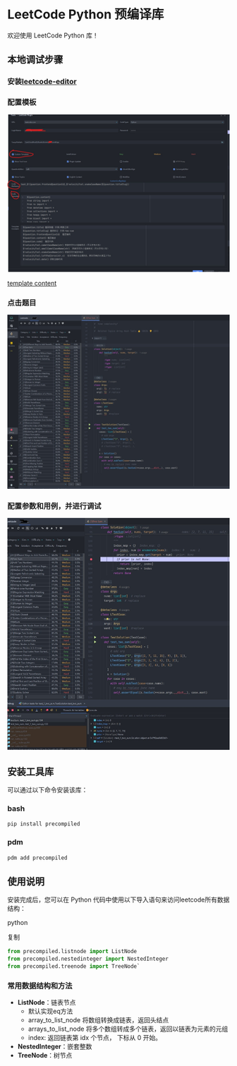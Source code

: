 # LeetCode Python 预编译库  
  
欢迎使用 LeetCode Python 库！  

## 本地调试步骤
### 安装[leetcode-editor](https://github.com/shuzijun/leetcode-editor)

### 配置模板
![settingimag](./img/templatesetting.jpg)

[template content](./jetbrain_editor_template.md)

### 点击题目
![init](./img/init.jpg)

### 配置参数和用例，并进行调试
![debug](./img/debug.jpg)

## 安装工具库 
  
可以通过以下命令安装该库：  
### bash  
``` sh
pip install precompiled  
```  
### pdm  
```sh  
pdm add precompiled
```  
  
  
## 使用说明  
  
安装完成后，您可以在 Python 代码中使用以下导入语句来访问leetcode所有数据结构：  
  
python  
  
复制  
  
  
```python  
from precompiled.listnode import ListNode  
from precompiled.nestedinteger import NestedInteger
from precompiled.treenode import TreeNode`  
```  
### 常用数据结构和方法 
  
- **ListNode**：链表节点  
	- 默认实现eq方法
	- array_to_list_node 将数组转换成链表，返回头结点
	- arrays_to_list_node 将多个数组转成多个链表，返回以链表为元素的元组
    - index: 返回链表第 idx 个节点， 下标从 0 开始。
- **NestedInteger**：嵌套整数  
- **TreeNode**：树节点  
